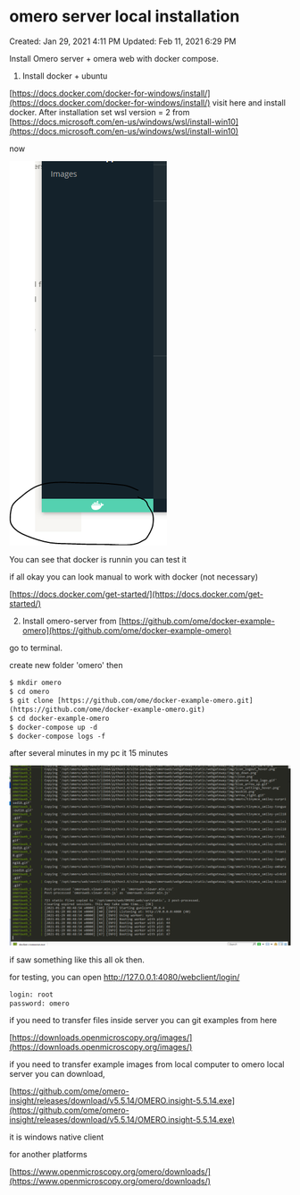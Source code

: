 # omero server local installation

Created: Jan 29, 2021 4:11 PM
Updated: Feb 11, 2021 6:29 PM

Install Omero server + omera web with docker compose.

1) Install docker + ubuntu

[https://docs.docker.com/docker-for-windows/install/](https://docs.docker.com/docker-for-windows/install/) visit here and install docker.
After installation
set wsl version = 2 from
[https://docs.microsoft.com/en-us/windows/wsl/install-win10](https://docs.microsoft.com/en-us/windows/wsl/install-win10)

now

![omero%20server%20local%20instalation/Untitled.png](omero%20server%20local%20instalation/Untitled.png)

You can see that docker is runnin you can test it 

if all okay you can look manual to work with docker (not necessary)

[https://docs.docker.com/get-started/](https://docs.docker.com/get-started/)

2) Install omero-server from [https://github.com/ome/docker-example-omero](https://github.com/ome/docker-example-omero)

go to terminal.

create new folder 'omero' then
```shell
$ mkdir omero
$ cd omero
$ git clone [https://github.com/ome/docker-example-omero.git](https://github.com/ome/docker-example-omero.git)
$ cd docker-example-omero
$ docker-compose up -d
$ docker-compose logs -f
```

after several minutes in my pc it 15 minutes 

![omero%20server%20local%20instalation/Untitled%201.png](omero%20server%20local%20instalation/Untitled%201.png)

if saw something like this all ok then.

for testing, you can open http://127.0.0.1:4080/webclient/login/
```
login: root
password: omero 
```

if you need to transfer files inside server you can git examples from here 

[https://downloads.openmicroscopy.org/images/](https://downloads.openmicroscopy.org/images/)

if you need to transfer example images from local computer to omero local server you can download,

[https://github.com/ome/omero-insight/releases/download/v5.5.14/OMERO.insight-5.5.14.exe](https://github.com/ome/omero-insight/releases/download/v5.5.14/OMERO.insight-5.5.14.exe) 

it is windows native client

for another platforms 

[https://www.openmicroscopy.org/omero/downloads/](https://www.openmicroscopy.org/omero/downloads/)
